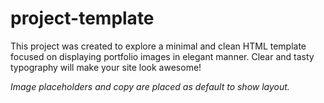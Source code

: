 # project-template

This project was created to explore a minimal and clean HTML template focused on displaying portfolio images in elegant manner. Clear and tasty typography will make your site look awesome!

*Image placeholders and copy are placed as default to show layout.*